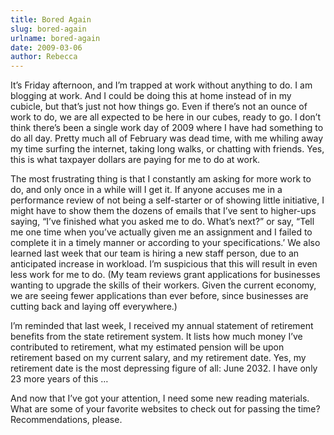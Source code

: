 ```yaml
---
title: Bored Again
slug: bored-again
urlname: bored-again
date: 2009-03-06
author: Rebecca
---
```

It&#x02bc;s Friday afternoon, and I&#x02bc;m trapped at work without anything to
do. I am blogging at work. And I could be doing this at home instead of in my
cubicle, but that&#x02bc;s just not how things go. Even if there&#x02bc;s not an
ounce of work to do, we are all expected to be here in our cubes, ready to go. I
don&#x02bc;t think there&#x02bc;s been a single work day of 2009 where I have
had something to do all day. Pretty much all of February was dead time, with me
whiling away my time surfing the internet, taking long walks, or chatting with
friends. Yes, this is what taxpayer dollars are paying for me to do at work.

The most frustrating thing is that I constantly am asking for more work to do,
and only once in a while will I get it. If anyone accuses me in a performance
review of not being a self-starter or of showing little initiative, I might have
to show them the dozens of emails that I&#x02bc;ve sent to higher-ups saying,
&ldquo;I&#x02bc;ve finished what you asked me to do. What&#x02bc;s next?&rdquo;
or say, &ldquo;Tell me one time when you&#x02bc;ve actually given me an
assignment and I failed to complete it in a timely manner or according to your
specifications.&#x02bc; We also learned last week that our team is hiring a new
staff person, due to an anticipated increase in workload. I&#x02bc;m suspicious
that this will result in even less work for me to do. (My team reviews grant
applications for businesses wanting to upgrade the skills of their workers.
Given the current economy, we are seeing fewer applications than ever before,
since businesses are cutting back and laying off everywhere.)

I&#x02bc;m reminded that last week, I received my annual statement of retirement
benefits from the state retirement system. It lists how much money I&#x02bc;ve
contributed to retirement, what my estimated pension will be upon retirement
based on my current salary, and my retirement date. Yes, my retirement date is
the most depressing figure of all: June 2032. I have only 23 more years of this
&hellip;

And now that I&#x02bc;ve got your attention, I need some new reading materials.
What are some of your favorite websites to check out for passing the time?
Recommendations, please.
